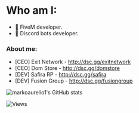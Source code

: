 # Who am I:

- 💼 FiveM developer.
- 🤖 Discord bots developer.

### About me:
- [CEO] Exit Network - http://dsc.gg/exitnetwork
- [CEO] Dom Store - http://dsc.gg/domstore
- [DEV] Safira RP - http://dsc.gg/safira
- [DEV] Fusion Group - http://dsc.gg/fusiongroup

![markoaurelio1's GitHub stats](https://github-readme-stats.vercel.app/api?username=markoaurelio1&count_private=true&show_icons=true&theme=onedark)

![Views](https://komarev.com/ghpvc/?username=markoaurelio1&style=flat&color=blue&label=Views)

